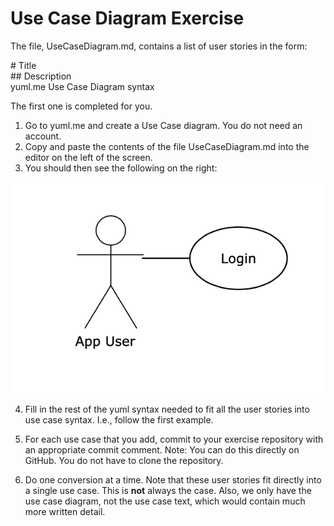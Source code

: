 # Use Case Diagram Exercise

The file, UseCaseDiagram.md, contains a list of user stories in the form:

\# Title  
\#\# Description  
yuml.me Use Case Diagram syntax

The first one is completed for you.

1. Go to yuml.me and create a Use Case diagram. You do not need an account.
2. Copy and paste the contents of the file UseCaseDiagram.md into the editor on the left of the screen.
3. You should then see the following on the right:

![](StartingUseCaseDiagram.png)

4. Fill in the rest of the yuml syntax needed to fit all the user stories into use case syntax. I.e., follow the first example.

5. For each use case that you add, commit to your exercise repository with an appropriate commit comment. Note: You can do this directly on GitHub. You do not have to clone the repository.

6. Do one conversion at a time. Note that these user stories fit directly into a single use case. This is **not** always the case. Also, we only have the use case diagram, not the use case text, which would contain much more written detail.
